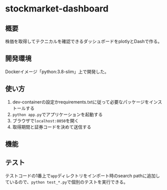 # stockmarket-dashboard

## 概要

株価を取得してテクニカルを確認できるダッシュボードをplotlyとDashで作る。

## 開発環境

Dockerイメージ「python:3.8-slim」上で開発した。

## 使い方

1. dev-containerの設定かrequirements.txtに従って必要なパッケージをインストールする
2. ```python app.py```でアプリケーションを起動する
3. ブラウザで```localhost:8050```を開く
4. 取得期間と証券コードを決めて送信する

## 機能

## テスト

テストコードの1番上で```app```ディレクトリをインポート時のsearch pathに追加しているので、```python test_*.py```で個別のテストを実行できる。
